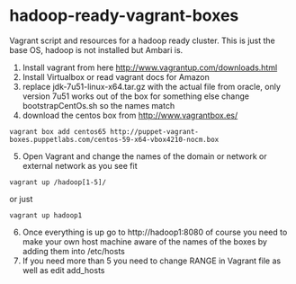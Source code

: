 hadoop-ready-vagrant-boxes
==========================

Vagrant script and resources for a hadoop ready cluster. This is just the base OS, hadoop is not installed but Ambari is.

1) Install vagrant from here http://www.vagrantup.com/downloads.html
2) Install Virtualbox or read vagrant docs for Amazon 
3) replace jdk-7u51-linux-x64.tar.gz with the actual file from oracle, only version 7u51 works out of the box for something else change bootstrapCentOs.sh so the names match
4) download the centos box from http://www.vagrantbox.es/
``` 
vagrant box add centos65 http://puppet-vagrant-boxes.puppetlabs.com/centos-59-x64-vbox4210-nocm.box
```
5) Open Vagrant and change the names of the domain or network or external network as you see fit
```
vagrant up /hadoop[1-5]/
```
or just 
```
vagrant up hadoop1
```
6) Once everything is up go to http://hadoop1:8080 of course you need to make your own host machine aware of the names of the boxes by adding them into /etc/hosts
7) If you need more than 5 you need to change RANGE in Vagrant file as well as edit add_hosts
